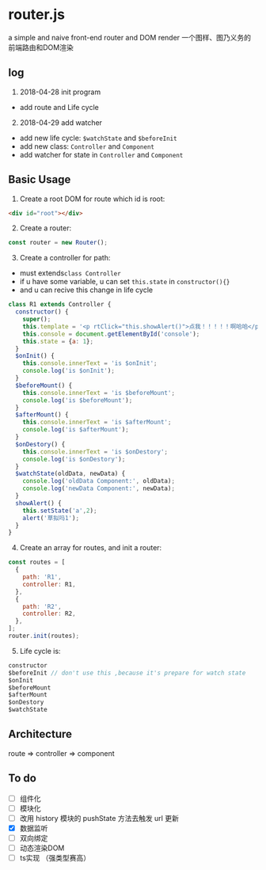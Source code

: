 # router.js
a simple and naive front-end router and DOM render 一个图样、图乃义务的前端路由和DOM渲染

## log
1. 2018-04-28 init program
  - add route and Life cycle
2. 2018-04-29 add watcher
  - add new life cycle: `$watchState` and `$beforeInit`
  - add new class: `Controller` and `Component`
  - add watcher for state in `Controller` and `Component`

## Basic Usage

1. Create a root DOM for route which id is root:
```html
<div id="root"></div>
```

2. Create a router:
``` javascript
const router = new Router();
```

3. Create a controller for path:
  - must extends`class Controller`
  - if u have some variable, u can set `this.state` in `constructor(){}`
  - and u can recive this change in life cycle
``` javascript
class R1 extends Controller {
  constructor() {
    super();
    this.template = '<p rtClick="this.showAlert()">点我！！！！！啊哈哈</p>';
    this.console = document.getElementById('console');
    this.state = {a: 1};
  }
  $onInit() {
    this.console.innerText = 'is $onInit';
    console.log('is $onInit');
  }
  $beforeMount() {
    this.console.innerText = 'is $beforeMount';
    console.log('is $beforeMount');
  }
  $afterMount() {
    this.console.innerText = 'is $afterMount';
    console.log('is $afterMount');
  }
  $onDestory() {
    this.console.innerText = 'is $onDestory';
    console.log('is $onDestory');
  }
  $watchState(oldData, newData) {
    console.log('oldData Component:', oldData);
    console.log('newData Component:', newData);
  }
  showAlert() {
    this.setState('a',2);
    alert('草拟吗1');
  }
}
```

4. Create an array for routes, and init a router:
```javascript
const routes = [
  {
    path: 'R1',
    controller: R1,
  },
  {
    path: 'R2',
    controller: R2,
  },
];
router.init(routes);
```

5. Life cycle is:
```javascript
constructor
$beforeInit // don't use this ,because it's prepare for watch state
$onInit
$beforeMount
$afterMount
$onDestory
$watchState
```

## Architecture
route => controller => component

## To do
- [ ] 组件化
- [ ] 模块化
- [ ] 改用 history 模块的 pushState 方法去触发 url 更新
- [x] 数据监听
- [ ] 双向绑定
- [ ] 动态渲染DOM
- [ ] ts实现 （强类型赛高）
